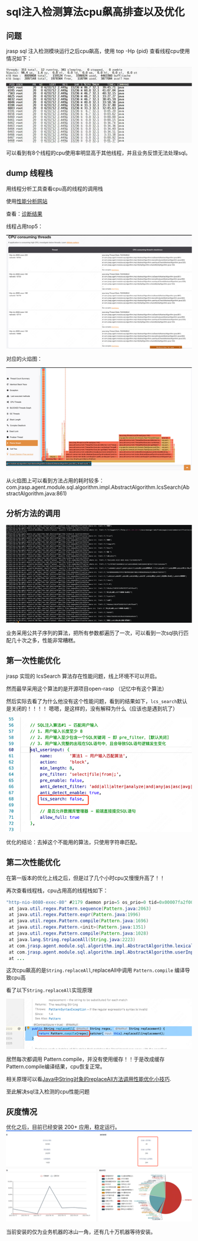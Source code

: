 # sql注入检测算法cpu飙高排查以及优化

## 问题
 
jrasp sql 注入检测模块运行之后cpu飙高，使用 top -Hp {pid} 查看线程cpu使用情况如下：

![img.png](../../../.vuepress/public/images/guide/case/case20230619/img.png)

可以看到有8个线程的cpu使用率明显高于其他线程，并且业务反馈无法处理sql。


## dump 线程栈

用线程分析工具查看cpu高的线程的调用栈

使用[性能分析网站](https://fastthread.io)

查看：[诊断结果](https://fastthread.io/my-thread-report.jsp?p=c2hhcmVkLzIwMjMvMDYvMTkvMjAyMy0wNi0xOS0xNS01MS0xMVvnur_nqIvlv6vnhaddLnN0YWNrLS04LTU2LTUy&)

线程占用top5：

![img_1.png](../../../.vuepress/public/images/guide/case/case20230619/img_1.png)


对应的火焰图：

![img_2.png](../../../.vuepress/public/images/guide/case/case20230619/img_2.png)

从火焰图上可以看到方法占用的耗时较多：
com.jrasp.agent.module.sql.algorithm.impl.AbstractAlgorithm.lcsSearch(AbstractAlgorithm.java:861)

## 分析方法的调用

![img_3.png](../../../.vuepress/public/images/guide/case/case20230619/img_3.png)

业务采用公共子序列的算法，把所有参数都遍历了一次，可以看到一次sql执行匹配几十次之多，性能非常糟糕。

## 第一次性能优化

jrasp 实现的 lcsSearch 算法存在性能问题，线上环境不可以开启。

然而最早采用这个算法的是开源项目open-rasp （记忆中有这个算法）

然后实际去看了为什么他没有这个性能问题，看到的结果如下，`lcs_search`默认是关闭的！！！！ 嗯嗯，是这样的，没有解释为什么（应该也是遇到坑了）

![img_4.png](../../../.vuepress/public/images/guide/case/case20230619/img_4.png)

优化的结论：去掉这个不能用的算法，只使用字符串匹配。
      

## 第二次性能优化 

在第一版本的优化上线之后，但是过了几个小时cpu又慢慢升高了！！

再次查看线程栈，cpu占用高的线程栈如下：
```java
"http-nio-8080-exec-80" #2179 daemon prio=5 os_prio=0 tid=0x00007fa2f0065800 nid=0x156f runnable [0x00007fa2dd732000]java.lang.Thread.State: RUNNABLE
 at java.util.regex.Pattern.sequence(Pattern.java:2063)
 at java.util.regex.Pattern.expr(Pattern.java:1996)
 at java.util.regex.Pattern.compile(Pattern.java:1696)
 at java.util.regex.Pattern.<init>(Pattern.java:1351)
 at java.util.regex.Pattern.compile(Pattern.java:1028)
 at java.lang.String.replaceAll(String.java:2223)
 at com.jrasp.agent.module.sql.algorithm.impl.AbstractAlgorithm.lexicalAnalyzer(AbstractAlgorithm.java:795)
 at com.jrasp.agent.module.sql.algorithm.impl.AbstractAlgorithm.userInputCheck(AbstractAlgorithm.java:325)
 at ... 
```

这次cpu飙高的是`String.replaceAll`,replaceAll中调用 `Pattern.compile` 编译导致cpu高

看了以下`String.replaceAll`实现原理

![img_5.png](../../../.vuepress/public/images/guide/case/case20230619/img_5.png)

居然每次都调用 Pattern.compile，并没有使用缓存！！于是改成缓存Pattern.compile编译结果，cpu恢复正常。

相关原理可以看[Java中String对象的replaceAll方法调用性能优化小技巧](https://blog.csdn.net/hadues/article/details/128002667).

至此解决sql注入检测的cpu性能问题

## 灰度情况
优化之后，目前已经安装 200+ 应用，稳定运行。
![img_6.png](../../../.vuepress/public/images/guide/case/case20230619/img_6.png)

当前安装的仅为业务机器的冰山一角，还有几十万机器等待安装。